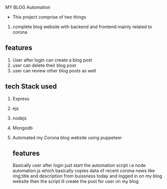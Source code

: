 MY BLOG Automation

* This project comprise of two things
1. complete blog website with backend and frontend mainly related to corona
  ## features 
  1. User after login can create a blog post
  2. user can delete their blog post
  3. user can review other blog posts as well
  ## tech Stack used
  1. Express
  2. ejs 
  3. nodejs
  4. Mongodb

2. Automated my Corona blog website using puppeteer
  
   ## features
    Basically user after login just start the automation script i.e node automation.js  which basically copies data of recent corona 
    news like img,title and  description from buissness today and logged in on my blog website then the script ill create the post for user
    on my blog 